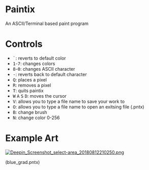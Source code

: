# Paintix
An ASCII/Terminal based paint program

# Controls

* <kbd>`</kbd>: reverts to default color
* <kbd>1</kbd>-<kbd>7</kbd>: changes colors
* <kbd>8</kbd>-<kbd>0</kbd>: changes ASCII character
* <kbd>-</kbd>: reverts back to default character
* <kbd>Q</kbd>: places a pixel
* <kbd>R</kbd>: removes a pixel
* <kbd>T</kbd>: quits paintix
* <kbd>W</kbd> <kbd>A</kbd> <kbd>S</kbd> <kbd>D</kbd>: moves the cursor
* <kbd>V</kbd>: allows you to type a file name to save your work to
* <kbd>O</kbd>: allows you to type a file name to open an exitsing file (.pntx)
* <kbd>B</kbd>: change brush
* <kbd>N</kbd>: change color 0-256

# Example Art

[![Deepin_Screenshot_select-area_20180812210250.png](https://s33.postimg.cc/9920v7ku7/Deepin_Screenshot_select-area_20180812210250.png)](https://postimg.cc/image/4aeigoh17/)

(blue_grad.pntx)
